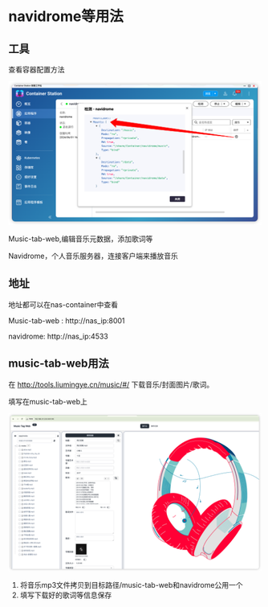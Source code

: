 # navidrome等用法

## 工具

查看容器配置方法

![failed](./img/1.png)

Music-tab-web,编辑音乐元数据，添加歌词等

Navidrome，个人音乐服务器，连接客户端来播放音乐



## 地址

地址都可以在nas-container中查看

Music-tab-web : http://nas_ip:8001

navidrome: http://nas_ip:4533





## music-tab-web用法

在 http://tools.liumingye.cn/music/#/ 下载音乐/封面图片/歌词。

填写在music-tab-web上

![failed](./img/2.png)

1. 将音乐mp3文件拷贝到目标路径/music-tab-web和navidrome公用一个
2. 填写下载好的歌词等信息保存